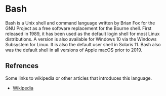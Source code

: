 # Bash

Bash is a Unix shell and command language written by Brian Fox for the GNU Project as a free software replacement for the Bourne shell. First released in 1989, it has been used as the default login shell for most Linux distributions. A version is also available for Windows 10 via the Windows Subsystem for Linux. It is also the default user shell in Solaris 11. Bash also was the default shell in all versions of Apple macOS prior to 2019.

## Refrences
Some links to wikipedia or other articles that introduces this language.

- [Wikipedia](https://en.wikipedia.org/wiki/Bash_(Unix_shell))